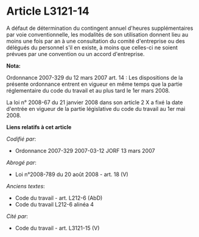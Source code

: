 # Article L3121-14

A défaut de détermination du contingent annuel d'heures supplémentaires par voie conventionnelle, les modalités de son
utilisation donnent lieu au moins une fois par an à une consultation du comité d'entreprise ou des délégués du personnel s'il
en existe, à moins que celles-ci ne soient prévues par une convention ou un accord d'entreprise.

**Nota:**

Ordonnance 2007-329 du 12 mars 2007 art. 14 : Les dispositions de la présente ordonnance entrent en vigueur en même temps que
la partie réglementaire du code du travail et au plus tard le 1er mars 2008. 

La loi n° 2008-67 du 21 janvier 2008 dans son article 2 X a fixé la date d'entrée en vigueur de la partie législative du code
du travail au 1er mai 2008.

**Liens relatifs à cet article**

_Codifié par_:

  - Ordonnance 2007-329 2007-03-12 JORF 13 mars 2007

_Abrogé par_:

  - Loi n°2008-789 du 20 août 2008 - art. 18 (V)

_Anciens textes_:

  - Code du travail - art. L212-6 (AbD)
  - Code du travail L212-6 alinéa 4

_Cité par_:

  - Code du travail - art. L3121-15 (V)
